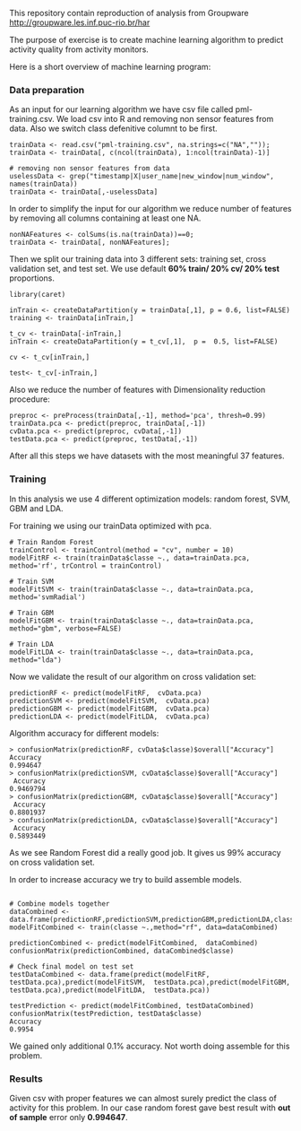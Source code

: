 
This repository contain reproduction of analysis from Groupware <http://groupware.les.inf.puc-rio.br/har>

The purpose of exercise is to create machine learning algorithm to predict activity quality from activity monitors.

Here is a short overview of machine learning program:

### Data preparation

As an input for our learning algorithm we have csv file called pml-training.csv. We load csv into R and removing non sensor features from data. Also we switch class defenitive columnt to be first.

```{r}
trainData <- read.csv("pml-training.csv", na.strings=c("NA",""));
trainData <- trainData[, c(ncol(trainData), 1:ncol(trainData)-1)]

# removing non sensor features from data
uselessData <- grep("timestamp|X|user_name|new_window|num_window", names(trainData))
trainData <- trainData[,-uselessData]
```

In order to simplify the input for our algorithm we reduce number of features by removing all columns containing at least one NA.

```{r}
nonNAFeatures <- colSums(is.na(trainData))==0;
trainData <- trainData[, nonNAFeatures];
```

Then we split our training data into 3 different sets: training set, cross validation set, and test set. We use default **60% train/ 20% cv/ 20% test** proportions.

```{r}
library(caret)

inTrain <- createDataPartition(y = trainData[,1], p = 0.6, list=FALSE)
training <- trainData[inTrain,]

t_cv <- trainData[-inTrain,]
inTrain <- createDataPartition(y = t_cv[,1],  p =  0.5, list=FALSE)
  
cv <- t_cv[inTrain,]
  
test<- t_cv[-inTrain,]

```

Also we reduce the number of features with Dimensionality reduction procedure:
```{r, eval=FALSE }
preproc <- preProcess(trainData[,-1], method='pca', thresh=0.99)
trainData.pca <- predict(preproc, trainData[,-1])     
cvData.pca <- predict(preproc, cvData[,-1])    
testData.pca <- predict(preproc, testData[,-1])    
```

After all this steps we have datasets with the most meaningful 37 features.

### Training

In this analysis  we use 4 different optimization models: random forest, SVM, GBM and LDA.

For training we using our trainData optimized with pca.

```{r, eval=FALSE }
# Train Random Forest
trainControl <- trainControl(method = "cv", number = 10)
modelFitRF <- train(trainData$classe ~., data=trainData.pca, method='rf', trControl = trainControl)
		
# Train SVM
modelFitSVM <- train(trainData$classe ~., data=trainData.pca, method='svmRadial')
	
# Train GBM
modelFitGBM <- train(trainData$classe ~., data=trainData.pca, method="gbm", verbose=FALSE)
	
# Train LDA
modelFitLDA <- train(trainData$classe ~., data=trainData.pca, method="lda")
```

Now we validate the result of our algorithm on cross validation set:

```{r, eval=FALSE }
predictionRF <- predict(modelFitRF,  cvData.pca)
predictionSVM <- predict(modelFitSVM,  cvData.pca)
predictionGBM <- predict(modelFitGBM,  cvData.pca)
predictionLDA <- predict(modelFitLDA,  cvData.pca)
```

Algorithm accuracy for different models:

```{r, eval=FALSE }
> confusionMatrix(predictionRF, cvData$classe)$overall["Accuracy"]
Accuracy 
0.994647 
> confusionMatrix(predictionSVM, cvData$classe)$overall["Accuracy"]
 Accuracy 
0.9469794 
> confusionMatrix(predictionGBM, cvData$classe)$overall["Accuracy"]
 Accuracy 
0.8801937 
> confusionMatrix(predictionLDA, cvData$classe)$overall["Accuracy"]
 Accuracy 
0.5893449 
```
As we see Random Forest did a really good job. It gives us 99% accuracy on cross validation set.

In order to increase accuracy we try to build assemble models.

```{r, eval=FALSE }

# Combine models together
dataCombined <- data.frame(predictionRF,predictionSVM,predictionGBM,predictionLDA,classe=cvData$classe)
modelFitCombined <- train(classe ~.,method="rf", data=dataCombined)
	
predictionCombined <- predict(modelFitCombined,  dataCombined)
confusionMatrix(predictionCombined, dataCombined$classe)
	
# Check final model on test set
testDataCombined <- data.frame(predict(modelFitRF,  testData.pca),predict(modelFitSVM,  testData.pca),predict(modelFitGBM,  testData.pca),predict(modelFitLDA,  testData.pca))

testPrediction <- predict(modelFitCombined, testDataCombined)
confusionMatrix(testPrediction, testData$classe)
Accuracy 
0.9954
```
We gained only additional 0.1% accuracy. Not worth doing assemble for this problem.

### Results
Given csv with proper features we can almost surely predict the class of activity for this problem. In our case random forest gave best result with **out of sample** error only **0.994647**.


